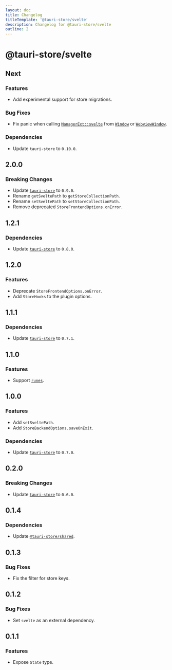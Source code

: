 ```yaml
---
layout: doc
title: Changelog
titleTemplate: '@tauri-store/svelte'
description: Changelog for @tauri-store/svelte
outline: 2
---
```


# @tauri-store/svelte

## Next

### Features

- Add experimental support for store migrations.

### Bug Fixes

- Fix panic when calling [`ManagerExt::svelte`](https://docs.rs/tauri-plugin-svelte/2.0.0/tauri_plugin_svelte/trait.ManagerExt.html#method.svelte) from [`Window`](https://docs.rs/tauri/2.3.1/tauri/window/struct.Window.html) or [`WebviewWindow`](https://docs.rs/tauri/2.3.1/tauri/webview/struct.WebviewWindow.html).

### Dependencies

- Update `tauri-store` to `0.10.0`.

## 2.0.0

### Breaking Changes

- Update [`tauri-store`](https://docs.rs/tauri-store/0.9.0/tauri_store/) to `0.9.0`.
- Rename `getSveltePath` to `getStoreCollectionPath`.
- Rename `setSveltePath` to `setStoreCollectionPath`.
- Remove deprecated `StoreFrontendOptions.onError`.

## 1.2.1

### Dependencies

- Update [`tauri-store`](https://docs.rs/tauri-store/0.8.0/tauri_store/) to `0.8.0`.

## 1.2.0

### Features

- Deprecate `StoreFrontendOptions.onError`.
- Add `StoreHooks` to the plugin options.

## 1.1.1

### Dependencies

- Update [`tauri-store`](https://docs.rs/tauri-store/0.7.1/tauri_store/) to `0.7.1`.

## 1.1.0

### Features

- Support [`runes`](https://svelte.dev/docs/svelte/what-are-runes).

## 1.0.0

### Features

- Add `setSveltePath`.
- Add `StoreBackendOptions.saveOnExit`.

### Dependencies

- Update [`tauri-store`](https://docs.rs/tauri-store/0.7.0/tauri_store/) to `0.7.0`.

## 0.2.0

### Breaking Changes

- Update [`tauri-store`](https://docs.rs/tauri-store/0.6.0/tauri_store/) to `0.6.0`.

## 0.1.4

### Dependencies

- Update [`@tauri-store/shared`](https://www.npmjs.com/package/@tauri-store/shared).

## 0.1.3

### Bug Fixes

- Fix the filter for store keys.

## 0.1.2

### Bug Fixes

- Set `svelte` as an external dependency.

## 0.1.1

### Features

- Expose `State` type.
